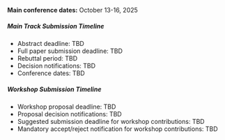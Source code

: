 
 **Main conference dates:** October 13-16, 2025

 <!-- **Workshop dates:** October 17, 2025 -->

##### **Main Track Submission Timeline**

- Abstract deadline: TBD
- Full paper submission deadline: TBD
- Rebuttal period: TBD
- Decision notifications: TBD
- Conference dates: TBD

##### **Workshop Submission Timeline**

- Workshop proposal deadline: TBD
- Proposal decision notifications: TBD
- Suggested submission deadline for workshop contributions: TBD
- Mandatory accept/reject notification for workshop contributions: TBD
